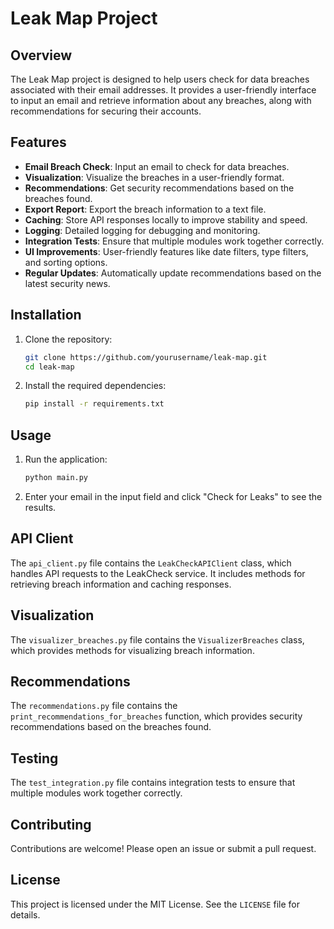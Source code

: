 # Leak Map Project

## Overview

The Leak Map project is designed to help users check for data breaches associated with their email addresses. It provides a user-friendly interface to input an email and retrieve information about any breaches, along with recommendations for securing their accounts.

## Features

- **Email Breach Check**: Input an email to check for data breaches.
- **Visualization**: Visualize the breaches in a user-friendly format.
- **Recommendations**: Get security recommendations based on the breaches found.
- **Export Report**: Export the breach information to a text file.
- **Caching**: Store API responses locally to improve stability and speed.
- **Logging**: Detailed logging for debugging and monitoring.
- **Integration Tests**: Ensure that multiple modules work together correctly.
- **UI Improvements**: User-friendly features like date filters, type filters, and sorting options.
- **Regular Updates**: Automatically update recommendations based on the latest security news.

## Installation

1. Clone the repository:
   ```bash
   git clone https://github.com/yourusername/leak-map.git
   cd leak-map
   ```

2. Install the required dependencies:
   ```bash
   pip install -r requirements.txt
   ```

## Usage

1. Run the application:
   ```bash
   python main.py
   ```

2. Enter your email in the input field and click "Check for Leaks" to see the results.

## API Client

The `api_client.py` file contains the `LeakCheckAPIClient` class, which handles API requests to the LeakCheck service. It includes methods for retrieving breach information and caching responses.

## Visualization

The `visualizer_breaches.py` file contains the `VisualizerBreaches` class, which provides methods for visualizing breach information.

## Recommendations

The `recommendations.py` file contains the `print_recommendations_for_breaches` function, which provides security recommendations based on the breaches found.

## Testing

The `test_integration.py` file contains integration tests to ensure that multiple modules work together correctly.

## Contributing

Contributions are welcome! Please open an issue or submit a pull request.

## License

This project is licensed under the MIT License. See the `LICENSE` file for details.
